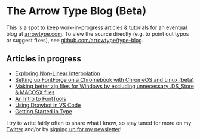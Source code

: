 # The Arrow Type Blog (Beta)

This is a spot to keep work-in-progress articles & tutorials for an eventual blog at [arrowtype.com](https://arrowtype.com/). To view the source directly (e.g. to point out typos or suggest fixes), see [github.com/arrowtype/type-blog](https://github.com/arrowtype/type-blog/).

## Articles in progress

- [Exploring Non-Linear Interpolation](2020-11-08--nonlinear-interpolation)
- [Setting up FontForge on a Chromebook with ChromeOS and Linux (beta)](https://arrowtype.github.io/type-blog/2020-11-01--font-design-on-a-chromebook/)
- [Making better zip files for Windows by excluding unnecessary .DS_Store & MACOSX files](2020-08-25--making-better-zips)
- [An Intro to FontTools](2020-06-16--intro-to-fonttools)
- [Using Drawbot in VS Code](2020-06-15--drawbot-in-vscode)
- [Getting Started in Type](2020-05-01--getting-started-in-type)

I try to write fairly often to share what I know, so stay tuned for more on my [Twitter](https://twitter.com/ArrowType) and/or by [signing up for my newsletter](https://arrowtype.com/)!
